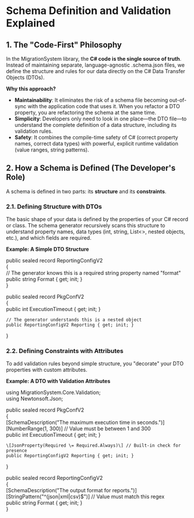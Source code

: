 ﻿# **Schema Definition and Validation Explained**

## **1\. The "Code-First" Philosophy**

In the MigrationSystem library, the **C\# code is the single source of truth**. Instead of maintaining separate, language-agnostic .schema.json files, we define the structure and rules for our data directly on the C\# Data Transfer Objects (DTOs).

**Why this approach?**

* **Maintainability**: It eliminates the risk of a schema file becoming out-of-sync with the application code that uses it. When you refactor a DTO property, you are refactoring the schema at the same time.  
* **Simplicity**: Developers only need to look in one place—the DTO file—to understand the complete definition of a data structure, including its validation rules.  
* **Safety**: It combines the compile-time safety of C\# (correct property names, correct data types) with powerful, explicit runtime validation (value ranges, string patterns).

## **2\. How a Schema is Defined (The Developer's Role)**

A schema is defined in two parts: its **structure** and its **constraints**.

### **2.1. Defining Structure with DTOs**

The basic shape of your data is defined by the properties of your C\# record or class. The schema generator recursively scans this structure to understand property names, data types (int, string, List\<\>, nested objects, etc.), and which fields are required.

**Example: A Simple DTO Structure**

public sealed record ReportingConfigV2  
{  
    // The generator knows this is a required string property named "format"  
    public string Format { get; init; }  
}

public sealed record PkgConfV2  
{  
    public int ExecutionTimeout { get; init; }

    // The generator understands this is a nested object  
    public ReportingConfigV2 Reporting { get; init; }  
}

### **2.2. Defining Constraints with Attributes**

To add validation rules beyond simple structure, you "decorate" your DTO properties with custom attributes.

**Example: A DTO with Validation Attributes**

using MigrationSystem.Core.Validation;  
using Newtonsoft.Json;

public sealed record PkgConfV2  
{  
    \[SchemaDescription("The maximum execution time in seconds.")\]  
    \[NumberRange(1, 300)\] // Value must be between 1 and 300  
    public int ExecutionTimeout { get; init; }

    \[JsonProperty(Required \= Required.Always)\] // Built-in check for presence  
    public ReportingConfigV2 Reporting { get; init; }  
}

public sealed record ReportingConfigV2  
{  
    \[SchemaDescription("The output format for reports.")\]  
    \[StringPattern("^(json|xml|csv)$")\] // Value must match this regex  
    public string Format { get; init; }  
}
